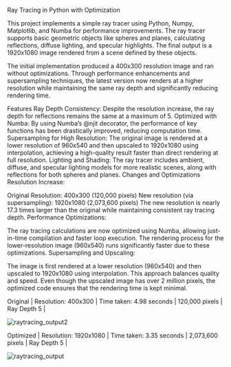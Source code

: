 Ray Tracing in Python with Optimization

This project implements a simple ray tracer using Python, Numpy, Matplotlib, and Numba for performance improvements. The ray tracer supports basic geometric objects like spheres and planes, calculating reflections, diffuse lighting, and specular highlights. The final output is a 1920x1080 image rendered from a scene defined by these objects.

The initial implementation produced a 400x300 resolution image and ran without optimizations. Through performance enhancements and supersampling techniques, the latest version now renders at a higher resolution while maintaining the same ray depth and significantly reducing rendering time.

Features
Ray Depth Consistency: Despite the resolution increase, the ray depth for reflections remains the same at a maximum of 5.
Optimized with Numba: By using Numba’s @njit decorator, the performance of key functions has been drastically improved, reducing computation time.
Supersampling for High Resolution: The original image is rendered at a lower resolution of 960x540 and then upscaled to 1920x1080 using interpolation, achieving a high-quality result faster than direct rendering at full resolution.
Lighting and Shading: The ray tracer includes ambient, diffuse, and specular lighting models for more realistic scenes, along with reflections for both spheres and planes.
Changes and Optimizations
Resolution Increase:

Original Resolution: 400x300 (120,000 pixels)
New resolution (via supersampling): 1920x1080 (2,073,600 pixels)
The new resolution is nearly 17.3 times larger than the original while maintaining consistent ray tracing depth.
Performance Optimizations:

The ray tracing calculations are now optimized using Numba, allowing just-in-time compilation and faster loop execution.
The rendering process for the lower-resolution image (960x540) runs significantly faster due to these optimizations.
Supersampling and Upscaling:

The image is first rendered at a lower resolution (960x540) and then upscaled to 1920x1080 using interpolation. This approach balances quality and speed.
Even though the upscaled image has over 2 million pixels, the optimized code ensures that the rendering time is kept minimal.



Original |
Resolution: 400x300 | Time taken: 4.98 seconds | 120,000 pixels | Ray Depth 5 |

![raytracing_output2](https://github.com/user-attachments/assets/f06e6e46-d0c4-485a-9024-3e53499f5a45)



Optimized |
Resolution: 1920x1080 | Time taken: 3.35 seconds | 2,073,600 pixels | Ray Depth 5 |

![raytracing_output](https://github.com/user-attachments/assets/9230d6ee-bc17-4da9-b9f2-87b0f97f53e4)


